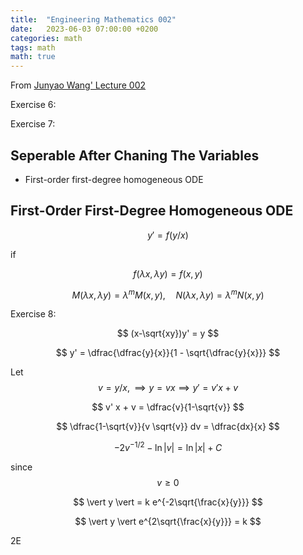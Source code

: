 ```yaml
---
title:  "Engineering Mathematics 002"
date:   2023-06-03 07:00:00 +0200
categories: math
tags: math
math: true
---
```


From [Junyao Wang' Lecture 002](https://ocw.nthu.edu.tw/ocw/index.php?page=chapter&cid=145&chid=1776)

Exercise 6:

Exercise 7:

## Seperable After Chaning The Variables

- First-order first-degree homogeneous ODE

## First-Order First-Degree Homogeneous ODE

$$
y' = f(y/x)
$$

if

$$
f(\lambda x, \lambda y) = f(x,y)
$$

$$
M(\lambda x, \lambda y) = \lambda^m M(x,y), \quad N(\lambda x, \lambda y) = \lambda^m N(x,y)
$$

Exercise 8:

$$
(x-\sqrt{xy})y' = y
$$

$$
y' = \dfrac{\dfrac{y}{x}}{1 - \sqrt{\dfrac{y}{x}}}
$$

Let $$v = y/x, \implies y = vx \implies y' = v' x + v$$

$$
v' x + v = \dfrac{v}{1-\sqrt{v}}
$$

$$
\dfrac{1-\sqrt{v}}{v \sqrt{v}} dv = \dfrac{dx}{x}
$$

$$
-2 v^{-1/2} - \ln \vert v \vert = \ln \vert x \vert + C
$$

since $$v \ge 0$$

$$
\vert y \vert = k e^{-2\sqrt{\frac{x}{y}}}
$$

$$
\vert y \vert e^{2\sqrt{\frac{x}{y}}} = k
$$

2E

